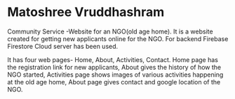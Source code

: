 # Matoshree Vruddhashram
Community Service -Website for an NGO(old age home).
It is a website created for getting new applicants online for the NGO.
For backend Firebase Firestore Cloud server has been used.

It has four web pages- Home, About, Activities, Contact.
Home page has the registration link for new applicants, About gives the history of how the NGO started,
Activities page shows images of various activities happening at the old age home, About page gives contact and google location of the NGO.
